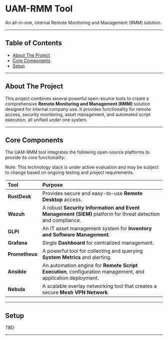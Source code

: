 # UAM-RMM Tool

An all-in-one, internal Remote Monitoring and Management (RMM) solution.

---

## Table of Contents

- [About The Project](#about-the-project)
- [Core Components](#core-components)
- [Setup](#setup)

---

## About The Project

This project combines several powerful open-source tools to create a comprehensive **Remote Monitoring and Management (RMM)** solution designed for internal company use. It provides functionality for remote access, security monitoring, asset management, and automated script execution, all unified under one system.

---

## Core Components

The UAM-RMM tool integrates the following open-source platforms to provide its core functionality:

Note: This technology stack is under active evaluation and may be subject to change based on ongoing testing and project requirements.

| Tool | Purpose |
| :--- | :--- |
| **RustDesk** | Provides secure and easy-to-use **Remote Desktop** access. |
| **Wazuh** | A robust **Security Information and Event Management (SIEM)** platform for threat detection and compliance. |
| **GLPI** | An IT asset management system for **Inventory and Software Management**. |
| **Grafana** | Single **Dashboard** for centralized management. |
| **Prometheus** | A powerful tool for collecting and querying **System Metrics** and alerting. |
| **Ansible** | An automation engine for **Remote Script Execution**, configuration management, and application deployment. |
| **Nebula** | A scalable overlay networking tool that creates a secure **Mesh VPN Network**. |

---

## Setup

TBD

---
